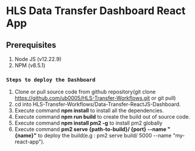 # HLS Data Transfer Dashboard React App

## Prerequisites

1. Node JS (v12.22.9)
2. NPM (v8.5.1)


### `Steps to deploy the Dashboard`

1. Clone or pull source code from github repository(git clone https://github.com/ub0005/HLS-Transfer-Workflows.git or git pull)
2. cd into HLS-Transfer-Workflows/Data-Transfer-ReactJS-Dashboard.
3. Execute command **npm install** to install all the dependencies.
4. Execute command **npm run build** to create the build out of source code.
5. Execute command **npm install pm2 -g** to install pm2 globally
6. Execute command **pm2 serve {path-to-build}/ {port}  --name "{name}"** to deploy the build(e.g : pm2 serve build/ 5000 --name "my-react-app").
